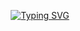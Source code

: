 <div align="center">
  
<a href="https://git.io/typing-svg"><img src="https://readme-typing-svg.demolab.com?font=Fira+Code&duration=2500&pause=10&color=5BB0F7&width=435&lines=Hi+there!;This+is+Zhenyang" alt="Typing SVG" /></a>
